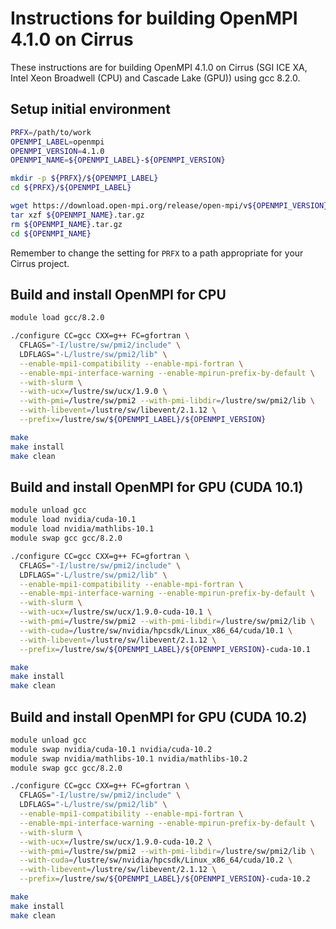 Instructions for building OpenMPI 4.1.0 on Cirrus
=================================================

These instructions are for building OpenMPI 4.1.0 on Cirrus (SGI ICE XA, Intel Xeon Broadwell (CPU) and Cascade Lake (GPU)) using gcc 8.2.0.


Setup initial environment
-------------------------

```bash
PRFX=/path/to/work
OPENMPI_LABEL=openmpi
OPENMPI_VERSION=4.1.0
OPENMPI_NAME=${OPENMPI_LABEL}-${OPENMPI_VERSION}

mkdir -p ${PRFX}/${OPENMPI_LABEL}
cd ${PRFX}/${OPENMPI_LABEL}

wget https://download.open-mpi.org/release/open-mpi/v${OPENMPI_VERSION}/${OPENMPI_NAME}.tar.gz
tar xzf ${OPENMPI_NAME}.tar.gz
rm ${OPENMPI_NAME}.tar.gz
cd ${OPENMPI_NAME}
```

Remember to change the setting for `PRFX` to a path appropriate for your Cirrus project.


Build and install OpenMPI for CPU
---------------------------------

```bash
module load gcc/8.2.0

./configure CC=gcc CXX=g++ FC=gfortran \
  CFLAGS="-I/lustre/sw/pmi2/include" \
  LDFLAGS="-L/lustre/sw/pmi2/lib" \
  --enable-mpi1-compatibility --enable-mpi-fortran \
  --enable-mpi-interface-warning --enable-mpirun-prefix-by-default \
  --with-slurm \
  --with-ucx=/lustre/sw/ucx/1.9.0 \
  --with-pmi=/lustre/sw/pmi2 --with-pmi-libdir=/lustre/sw/pmi2/lib \
  --with-libevent=/lustre/sw/libevent/2.1.12 \
  --prefix=/lustre/sw/${OPENMPI_LABEL}/${OPENMPI_VERSION}

make
make install
make clean
```


Build and install OpenMPI for GPU (CUDA 10.1)
---------------------------------------------

```bash
module unload gcc
module load nvidia/cuda-10.1
module load nvidia/mathlibs-10.1
module swap gcc gcc/8.2.0

./configure CC=gcc CXX=g++ FC=gfortran \
  CFLAGS="-I/lustre/sw/pmi2/include" \
  LDFLAGS="-L/lustre/sw/pmi2/lib" \
  --enable-mpi1-compatibility --enable-mpi-fortran \
  --enable-mpi-interface-warning --enable-mpirun-prefix-by-default \
  --with-slurm \
  --with-ucx=/lustre/sw/ucx/1.9.0-cuda-10.1 \
  --with-pmi=/lustre/sw/pmi2 --with-pmi-libdir=/lustre/sw/pmi2/lib \
  --with-cuda=/lustre/sw/nvidia/hpcsdk/Linux_x86_64/cuda/10.1 \
  --with-libevent=/lustre/sw/libevent/2.1.12 \
  --prefix=/lustre/sw/${OPENMPI_LABEL}/${OPENMPI_VERSION}-cuda-10.1

make
make install
make clean
```


Build and install OpenMPI for GPU (CUDA 10.2)
---------------------------------------------

```bash
module unload gcc
module swap nvidia/cuda-10.1 nvidia/cuda-10.2
module swap nvidia/mathlibs-10.1 nvidia/mathlibs-10.2
module swap gcc gcc/8.2.0

./configure CC=gcc CXX=g++ FC=gfortran \
  CFLAGS="-I/lustre/sw/pmi2/include" \
  LDFLAGS="-L/lustre/sw/pmi2/lib" \
  --enable-mpi1-compatibility --enable-mpi-fortran \
  --enable-mpi-interface-warning --enable-mpirun-prefix-by-default \
  --with-slurm \
  --with-ucx=/lustre/sw/ucx/1.9.0-cuda-10.2 \
  --with-pmi=/lustre/sw/pmi2 --with-pmi-libdir=/lustre/sw/pmi2/lib \
  --with-cuda=/lustre/sw/nvidia/hpcsdk/Linux_x86_64/cuda/10.2 \
  --with-libevent=/lustre/sw/libevent/2.1.12 \
  --prefix=/lustre/sw/${OPENMPI_LABEL}/${OPENMPI_VERSION}-cuda-10.2

make
make install
make clean 
```
